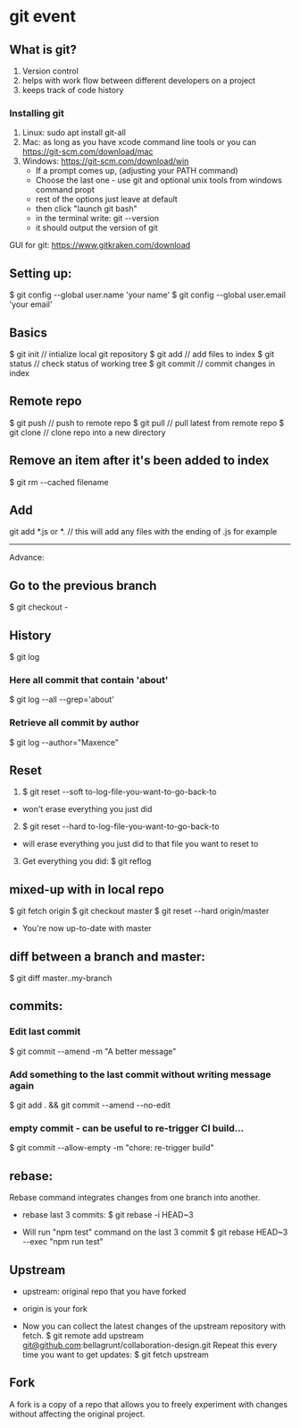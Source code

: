 # git event

## What is git?
1. Version control
2. helps with work flow between different developers on a project
3. keeps track of code history

### Installing git
1. Linux: sudo apt install git-all
2. Mac: as long as you have xcode command line tools or you can https://git-scm.com/download/mac
3. Windows: https://git-scm.com/download/win
    - If a prompt comes up, (adjusting your PATH command)
    - Choose the last one - use git and optional unix tools from windows command propt
    - rest of the options just leave at default
    - then click "launch git bash"
    - in the terminal write: 
    git --version
    - it should output the version of git

GUI for git:
https://www.gitkraken.com/download


## Setting up:
$ git config --global user.name 'your name'
$ git config --global user.email 'your email'

## Basics
$ git init // intialize local git repository
$ git add // add files to index
$ git status // check status of working tree
$ git commit // commit changes in index

## Remote repo 
$ git push // push to remote repo
$ git pull // pull latest from remote repo
$ git clone // clone repo into a new directory

## Remove an item after it's been added to index
$ git rm --cached filename

## Add
git add *.js or *. // this will add any files with the ending of .js for example


---------------------------
Advance:

## Go to the previous branch
$ git checkout -

## History
$ git log

### Here all commit that contain 'about'
$ git log --all --grep='about'

### Retrieve all commit by author
$ git log --author="Maxence"



## Reset 
1. $ git reset --soft to-log-file-you-want-to-go-back-to
- won't erase everything you just did 

2. $ git reset --hard to-log-file-you-want-to-go-back-to
- will erase everything you just did to that file you want to reset to

3. Get everything you did:
$ git reflog


## mixed-up with in local repo
$ git fetch origin
$ git checkout master
$ git reset --hard origin/master
- You're now up-to-date with master

## diff between a branch and master:
$ git diff master..my-branch


## commits:
### Edit last commit
$ git commit --amend -m "A better message"

### Add something to the last commit without writing message again
$ git add . && git commit --amend --no-edit

### empty commit - can be useful to re-trigger CI build...
$ git commit --allow-empty -m "chore: re-trigger build"


## rebase:
Rebase command integrates changes from one branch into another.
- rebase last 3 commits:
$ git rebase -i HEAD~3

- Will run "npm test" command on the last 3 commit 
$ git rebase HEAD~3 --exec "npm run test"


## Upstream
- upstream: original repo that you have forked
- origin is your fork

- Now you can collect the latest changes of the upstream repository with fetch. 
$ git remote add upstream git@github.com:bellagrunt/collaboration-design.git
Repeat this every time you want to get updates:
$ git fetch upstream

## Fork
A fork is a copy of a repo that allows you to freely experiment with changes without affecting the original project.